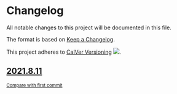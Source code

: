 <!-- AUTOMATICALLY GENERATED FILE - DO NOT DIRECTLY EDIT!

Direct edits will be gone after next CI build.
By: gk@axgk (Wed Aug 11 11:15:07 2021)
Command Line (see duties.py):

    /home/gk/miniconda3/envs/blog_py39/bin/doc pre_process \
     --fail_on_blacklisted_words \
     --patch_mkdocs_filewatch_ign_lp \
     --gen_theme_link \
     --gen_last_modify_date \
     --gen_change_log \
     --gen_change_log_versioning_stanza=calver \
     --gen_change_log \
     --gen_credits_page \
     --gen_auto_docs \
     --lit_prog_evaluation=md \
     --lit_prog_evaluation_timeout=5 \
     --lit_prog_on_err_keep_running=false
-->

# Changelog
All notable changes to this project will be documented in this file.

The format is based on [Keep a Changelog](http://keepachangelog.com/en/1.0.0/).

This project adheres to [CalVer Versioning](http://calver.org) ![](https://img.shields.io/badge/calver-YYYY.M.D-22bfda.svg).

## [2021.8.11](https://github.com/AXGKl/blog/releases/tag/2021.8.11)
<small>[Compare with first commit](https://github.com/AXGKl/blog/compare/45bc18a6ab9ed9d2ac280ae113899a55ee4d827c...2021.8.11)</small>

